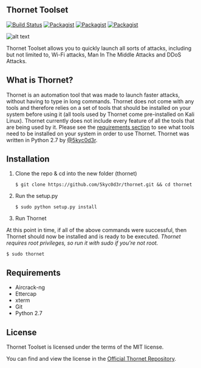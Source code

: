 ## Thornet Toolset
[![Build Status](https://travis-ci.org/5kyc0d3r/thornet.svg?branch=master)](https://travis-ci.org/5kyc0d3r/thornet)
[![Packagist](https://img.shields.io/badge/python-2.7-yellow.svg)](https://www.python.org)
[![Packagist](https://img.shields.io/packagist/l/doctrine/orm.svg?maxAge=2592000)](https://github.com/5kyc0d3r/thornet/blob/master/LICENSE)
[![Packagist](https://img.shields.io/badge/platform-Linux-orange.svg)](#)

![alt text](http://i.imgur.com/826hoc3.png "Thornet Toolset v1.2")

Thornet Toolset allows you to quickly launch all sorts of attacks, including but not limited to, Wi-Fi attacks, Man In The Middle Attacks and DDoS Attacks.

## What is Thornet?

Thornet is an automation tool that was made to launch faster attacks, without having to type in long commands. Thornet does not come with any tools and therefore relies on a set of tools that should be installed on your system before using it (all tools used by Thornet come pre-installed on Kali Linux). Thornet currently does not include every feature of all the tools that are being used by it. Please see the [requirements section](#requirements) to see what tools need to be installed on your system in order to use Thornet.
Thornet was written in Python 2.7 by [@5kyc0d3r](https://github.com/5kyc0d3r).

## Installation
1. Clone the repo & cd into the new folder (thornet)

   ```$ git clone https://github.com/5kyc0d3r/thornet.git && cd thornet```

2. Run the setup.py
   
   ```$ sudo python setup.py install```
   
3. Run Thornet

  At this point in time, if all of the above commands were successful, then Thornet should now be installed and is ready to be executed.
  *Thornet requires root privileges, so run it with sudo if you're not root.*

   ```$ sudo thornet```

## Requirements
* Aircrack-ng
* Ettercap
* xterm
* Git
* Python 2.7

## License
Thornet Toolset is licensed under the terms of the MIT license.

You can find and view the license in the [Official Thornet Repository](https://github.com/5kyc0d3r/blob/master/LICENSE).
